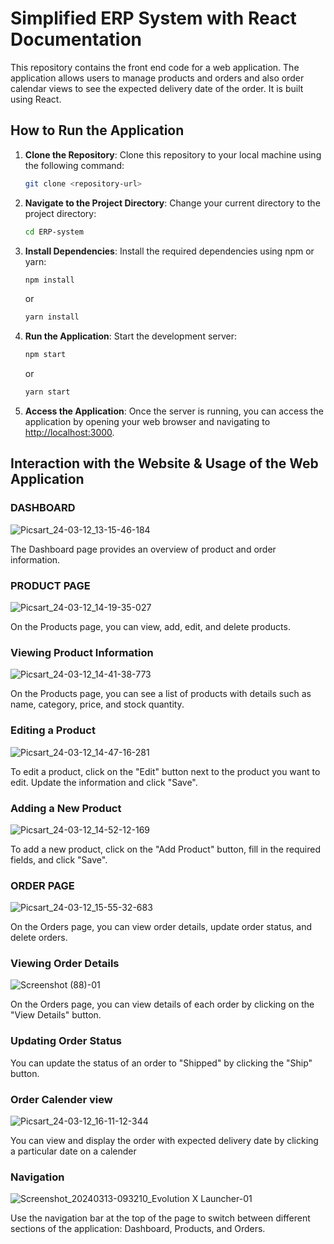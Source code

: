# Simplified ERP System with React Documentation

This repository contains the front end code for a web application. The application allows users to manage products and orders and also order calendar views to see the expected delivery date of the order. It is built using React.

## How to Run the Application

1. **Clone the Repository**: Clone this repository to your local machine using the following command:

   ```bash
   git clone <repository-url>
   ```

2. **Navigate to the Project Directory**: Change your current directory to the project directory:

   ```bash
   cd ERP-system
   ```

3. **Install Dependencies**: Install the required dependencies using npm or yarn:

   ```bash
   npm install
   ```

   or

   ```bash
   yarn install
   ```

4. **Run the Application**: Start the development server:

   ```bash
   npm start
   ```

   or

   ```bash
   yarn start
   ```

5. **Access the Application**: Once the server is running, you can access the application by opening your web browser and navigating to [http://localhost:3000](http://localhost:3000).

## Interaction with the Website & Usage of the Web Application

### DASHBOARD

![Picsart_24-03-12_13-15-46-184](https://github.com/ahamedirfanai/ERP-SYSTEM-WITH-REACT-ENTNT-ASSIGNMENT-/assets/122984518/852b799b-afd6-41b7-b912-bc4b74bd6513)


The Dashboard page provides an overview of product and order information.

### PRODUCT PAGE

![Picsart_24-03-12_14-19-35-027](https://github.com/ahamedirfanai/ERP-SYSTEM-WITH-REACT-ENTNT-ASSIGNMENT-/assets/122984518/07df8b7b-6a33-40f5-a90b-f8120f0f9ac9)


On the Products page, you can view, add, edit, and delete products.

### Viewing Product Information


![Picsart_24-03-12_14-41-38-773](https://github.com/ahamedirfanai/ERP-SYSTEM-WITH-REACT-ENTNT-ASSIGNMENT-/assets/122984518/a44667c2-c7a2-4e25-8fef-d182767c3836)

On the Products page, you can see a list of products with details such as name, category, price, and stock quantity.

### Editing a Product

![Picsart_24-03-12_14-47-16-281](https://github.com/ahamedirfanai/ERP-SYSTEM-WITH-REACT-ENTNT-ASSIGNMENT-/assets/122984518/85b0723f-375c-4424-8c51-81c675676683)


To edit a product, click on the "Edit" button next to the product you want to edit. Update the information and click "Save".

### Adding a New Product

![Picsart_24-03-12_14-52-12-169](https://github.com/ahamedirfanai/ERP-SYSTEM-WITH-REACT-ENTNT-ASSIGNMENT-/assets/122984518/207aa8bb-c426-4244-8173-2165d0920f82)

To add a new product, click on the "Add Product" button, fill in the required fields, and click "Save".

### ORDER PAGE

![Picsart_24-03-12_15-55-32-683](https://github.com/ahamedirfanai/ERP-SYSTEM-WITH-REACT-ENTNT-ASSIGNMENT-/assets/122984518/4a805662-a36c-4ec9-8d46-082a5a3a09a8)

On the Orders page, you can view order details, update order status, and delete orders.

### Viewing Order Details

![Screenshot (88)-01](https://github.com/ahamedirfanai/ERP-SYSTEM-WITH-REACT-ENTNT-ASSIGNMENT-/assets/122984518/ffaded5b-8065-426b-a16f-34dbd3c81874)

On the Orders page, you can view details of each order by clicking on the "View Details" button.

### Updating Order Status

You can update the status of an order to "Shipped" by clicking the "Ship" button.

### Order Calender view

![Picsart_24-03-12_16-11-12-344](https://github.com/ahamedirfanai/ERP-SYSTEM-WITH-REACT-ENTNT-ASSIGNMENT-/assets/122984518/3ae931ba-fd56-43d6-96d5-41a3ccd3bfbe)

You can view and display the order with expected delivery date by clicking  a particular date on a calender


### Navigation

![Screenshot_20240313-093210_Evolution X Launcher-01](https://github.com/ahamedirfanai/ERP-SYSTEM-WITH-REACT-ENTNT-ASSIGNMENT-/assets/122984518/7f20158f-0d5e-4a7f-ae53-d074b0aa007d)

Use the navigation bar at the top of the page to switch between different sections of the application: Dashboard, Products, and Orders.
